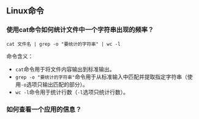 ## Linux命令

### 使用cat命令如何统计文件中一个字符串出现的频率？

```shell
cat 文件名 | grep -o "要统计的字符串" | wc -l
```

命令含义：

- `cat`命令用于将文件内容输出到标准输出。
- `grep -o "要统计的字符串"`命令用于从标准输入中匹配并提取指定字符串（使用`-o`选项只输出匹配的部分）。
- `wc -l`命令用于统计行数（`-l`选项只统计行数）。

### 如何查看一个应用的信息？


